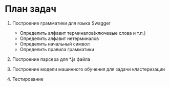 # План задач

1. Построение грамматики для языка Swagger
   * Определить алфавит терминалов(ключевые слова и т.п.)
   * Определить алфавит нетерминалов
   * Определить начальный символ
   * Определить правила грамматики

2. Построение парсера для *.js файла
3. Построение модели машинного обучения для задачи кластеризации
4. Тестирование